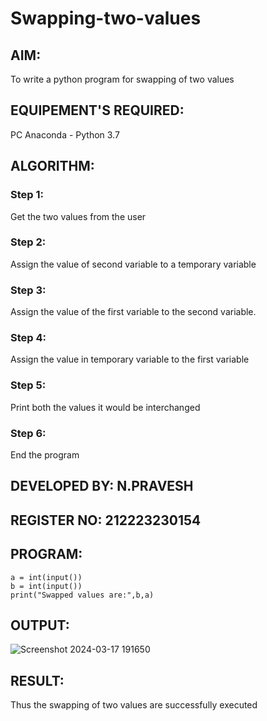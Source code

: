 # Swapping-two-values
## AIM:
To write a python program for swapping of two values
## EQUIPEMENT'S REQUIRED: 
PC
Anaconda - Python 3.7
## ALGORITHM: 
### Step 1:
Get the two values from the user
### Step 2: 
Assign the value of second variable to a temporary variable 
### Step 3: 
Assign the value of the first variable to the second variable.
### Step 4:  
Assign the value in temporary variable to the first variable
### Step 5: 
Print both the values it would be interchanged
### Step 6: 
End the program

## DEVELOPED BY: N.PRAVESH
## REGISTER NO: 212223230154
## PROGRAM:

```
a = int(input())
b = int(input())
print("Swapped values are:",b,a)
```

## OUTPUT:

![Screenshot 2024-03-17 191650](https://github.com/NPravesh2005/Swapping-two-values/assets/164477756/49ceb4f2-bb08-4a9d-968a-547966d2c2f2)

## RESULT:
Thus the swapping of two values are successfully executed




